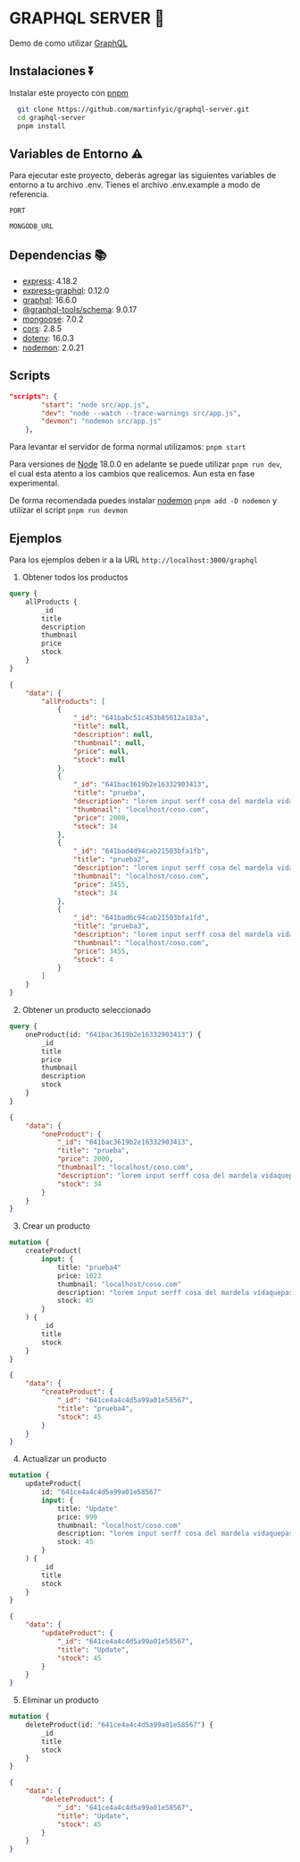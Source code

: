# GRAPHQL SERVER 🚀

Demo de como utilizar [GraphQL](https://graphql.org/)

## Instalaciones ⏬

Instalar este proyecto con [pnpm](https://pnpm.io/es/)

```bash
  git clone https://github.com/martinfyic/graphql-server.git
  cd graphql-server
  pnpm install
```

## Variables de Entorno ⚠️

Para ejecutar este proyecto, deberás agregar las siguientes variables de entorno a tu archivo .env. Tienes el archivo .env.example a modo de referencia.

`PORT`

`MONGODB_URL`

## Dependencias 📚

- [express](https://expressjs.com/): 4.18.2
- [express-graphql](https://graphql.org/graphql-js/express-graphql/): 0.12.0
- [graphql](https://graphql.org/): 16.6.0
- [@graphql-tools/schema](https://the-guild.dev/graphql/tools): 9.0.17
- [mongoose](https://mongoosejs.com/): 7.0.2
- [cors](https://github.com/expressjs/cors): 2.8.5
- [dotenv](https://github.com/motdotla/dotenv): 16.0.3
- [nodemon](https://github.com/remy/nodemon): 2.0.21

## Scripts

```json
"scripts": {
		"start": "node src/app.js",
		"dev": "node --watch --trace-warnings src/app.js",
		"devmon": "nodemon src/app.js"
	},
```

Para levantar el servidor de forma normal utilizamos:
`pnpm start`

Para versiones de [Node](https://nodejs.org/en) 18.0.0 en adelante se puede utilizar `pnpm run dev`, el cual esta atento a los cambios que realicemos. Aun esta en fase experimental.

De forma recomendada puedes instalar [nodemon](https://github.com/remy/nodemon) `pnpm add -D nodemon` y utilizar el script `pnpm run devmon`

## Ejemplos

Para los ejemplos deben ir a la URL `http://localhost:3000/graphql`

1. Obtener todos los productos

```graphql
query {
	allProducts {
		_id
		title
		description
		thumbnail
		price
		stock
	}
}
```

```json
{
	"data": {
		"allProducts": [
			{
				"_id": "641babc51c453b85612a183a",
				"title": null,
				"description": null,
				"thumbnail": null,
				"price": null,
				"stock": null
			},
			{
				"_id": "641bac3619b2e16332903413",
				"title": "prueba",
				"description": "lorem input serff cosa del mardela vidaquepasa",
				"thumbnail": "localhost/coso.com",
				"price": 2000,
				"stock": 34
			},
			{
				"_id": "641bad4d94cab21503bfa1fb",
				"title": "prueba2",
				"description": "lorem input serff cosa del mardela vidaquepasa",
				"thumbnail": "localhost/coso.com",
				"price": 3455,
				"stock": 34
			},
			{
				"_id": "641bad6c94cab21503bfa1fd",
				"title": "prueba3",
				"description": "lorem input serff cosa del mardela vidaquepasa",
				"thumbnail": "localhost/coso.com",
				"price": 3455,
				"stock": 4
			}
		]
	}
}
```

2. Obtener un producto seleccionado

```graphql
query {
	oneProduct(id: "641bac3619b2e16332903413") {
		_id
		title
		price
		thumbnail
		description
		stock
	}
}
```

```json
{
	"data": {
		"oneProduct": {
			"_id": "641bac3619b2e16332903413",
			"title": "prueba",
			"price": 2000,
			"thumbnail": "localhost/coso.com",
			"description": "lorem input serff cosa del mardela vidaquepasa",
			"stock": 34
		}
	}
}
```

3. Crear un producto

```graphql
mutation {
	createProduct(
		input: {
			title: "prueba4"
			price: 1023
			thumbnail: "localhost/coso.com"
			description: "lorem input serff cosa del mardela vidaquepasa"
			stock: 45
		}
	) {
		_id
		title
		stock
	}
}
```

```json
{
	"data": {
		"createProduct": {
			"_id": "641ce4a4c4d5a99a01e58567",
			"title": "prueba4",
			"stock": 45
		}
	}
}
```

4. Actualizar un producto

```graphql
mutation {
	updateProduct(
		id: "641ce4a4c4d5a99a01e58567"
		input: {
			title: "Update"
			price: 999
			thumbnail: "localhost/coso.com"
			description: "lorem input serff cosa del mardela vidaquepasa"
			stock: 45
		}
	) {
		_id
		title
		stock
	}
}
```

```json
{
	"data": {
		"updateProduct": {
			"_id": "641ce4a4c4d5a99a01e58567",
			"title": "Update",
			"stock": 45
		}
	}
}
```

5. Eliminar un producto

```graphql
mutation {
	deleteProduct(id: "641ce4a4c4d5a99a01e58567") {
		_id
		title
		stock
	}
}
```

```json
{
	"data": {
		"deleteProduct": {
			"_id": "641ce4a4c4d5a99a01e58567",
			"title": "Update",
			"stock": 45
		}
	}
}
```

